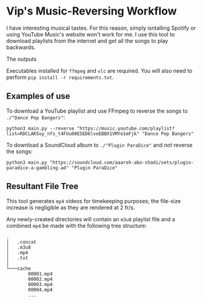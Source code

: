 # Vip's Music-Reversing Workflow

I have interesting musical tastes. For this reason, simply isntalling Spotify or using YouTube Music's website won't work for me. I use this tool to download playlists from the internet and get all the songs to play backwards.

The outputs 

Executables installed for `ffmpeg` and `vlc` are required. You will also need to perform `pip install -r requirements.txt`.

## Examples of use

To download a YouTube playlist and use FFmpeg to reverse the songs to `./"Dance Pop Bangers"`:
```
python3 main.py --reverse "https://music.youtube.com/playlist?list=RDCLAK5uy_nfs_t4FUu00E5ED6lveEBBX1VMYe1mFjk" "Dance Pop Bangers"
```

To download a SoundCloud album to `./"Plugin ParaDice"` and *not* reverse the songs:
```
python3 main.py "https://soundcloud.com/aaaroh-abo-shadi/sets/plugin-paradice-a-gambling-ad" "Plugin ParaDice"
```

## Resultant File Tree

This tool generates `mp4` videos for timekeeping purposes; the file-size increase is negligible as they are rendered at 2 fr/s.

Any newly-created directories will contain an `m3u8` playlist file and a combined `mp4` be made with the following tree structure:

```
.
│   .concat
│   .m3u8
│   .mp4
│   .txt
│
└───cache
        00001.mp4
        00002.mp4
        00003.mp4
        00004.mp4
        ...
```